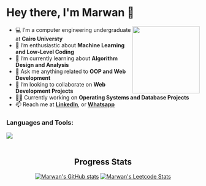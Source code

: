 # Hey there, I'm Marwan 👋

<a href="https://imgbb.com/"><img src="https://i.ibb.co/DYJVRfY/aaa.png" width=175vw heigth=175vw  align="right"/></a>


- 💻 I’m a computer engineering undergraduate at <b>Cairo Universty</b> 
- 🔭 I’m enthusiastic about <b>Machine Learning and Low-Level Coding</b> 
- 🌱 I’m currently learning about <b>Algorithm Design and Analysis</b>
- 💬 Ask me anything related to <b>OOP and Web Development</b>
- 👯 I’m looking to collaborate on <b>Web Development Projects</b>
- 👨‍💻 Currently working on <b>Operating Systems and Database Projects</b>
- 📫 Reach me at <a href =https://www.linkedin.com/in/marwan8/><b> LinkedIn</b></a>, or <a href="https://api.whatsapp.com/send/?phone=201272404140"><b>Whatsapp</b></a> 



<h3 align="left">Languages and Tools:</h3>
<div align="center">
<img src="https://skills.thijs.gg/icons?i=html,css,react,js,ts,nodejs,php,mysql,c,cpp,cs,java,github,git,linux" align="left"/>
</div>
<br><br>

<h2 align="center"> Progress Stats </h2>
<div align="center">


[![Marwan's GitHub stats](https://github-readme-stats.vercel.app/api?username=marwan-9&theme=github_dark&show_icons=true)](https://github.com/marwan-9)
[![Marwan's Leetcode Stats](https://leetcode.card.workers.dev/marwan0?theme=nord&font=baloo&extension=null)](https://leetcode.com/marwan0)
 </div>
